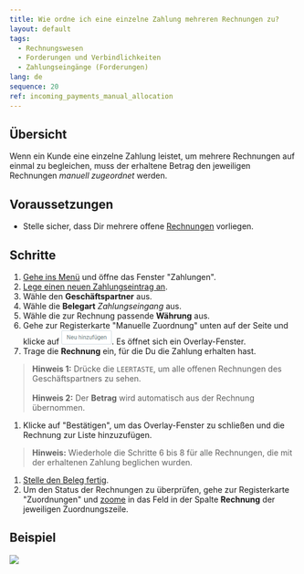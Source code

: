 ```yaml
---
title: Wie ordne ich eine einzelne Zahlung mehreren Rechnungen zu?
layout: default
tags:
  - Rechnungswesen
  - Forderungen und Verbindlichkeiten
  - Zahlungseingänge (Forderungen)
lang: de
sequence: 20
ref: incoming_payments_manual_allocation
---
```


## Übersicht
Wenn ein Kunde eine einzelne Zahlung leistet, um mehrere Rechnungen auf einmal zu begleichen, muss der erhaltene Betrag den jeweiligen Rechnungen *manuell zugeordnet* werden.

## Voraussetzungen
- Stelle sicher, dass Dir mehrere offene [Rechnungen](Zu_Auftrag_Rechnung_erstellen) vorliegen.

## Schritte
1. [Gehe ins Menü](Menu) und öffne das Fenster "Zahlungen".
1. [Lege einen neuen Zahlungseintrag an](Neuer_Datensatz_Fenster_Webui).
1. Wähle den **Geschäftspartner** aus.
1. Wähle die **Belegart** *Zahlungseingang* aus.
1. Wähle die zur Rechnung passende **Währung** aus.
1. Gehe zur Registerkarte "Manuelle Zuordnung" unten auf der Seite und klicke auf ![](assets/Neu_hinzufuegen_Button.png). Es öffnet sich ein Overlay-Fenster.
1. Trage die **Rechnung** ein, für die Du die Zahlung erhalten hast.
 >**Hinweis 1:** Drücke die `LEERTASTE`, um alle offenen Rechnungen des Geschäftspartners zu sehen.<br><br>
 >**Hinweis 2:** Der **Betrag** wird automatisch aus der Rechnung übernommen.

1. Klicke auf "Bestätigen", um das Overlay-Fenster zu schließen und die Rechnung zur Liste hinzuzufügen.
 >**Hinweis:** Wiederhole die Schritte 6 bis 8 für alle Rechnungen, die mit der erhaltenen Zahlung beglichen wurden.

1. [Stelle den Beleg fertig](BelegverarbeitungFertigstellen).
1. Um den Status der Rechnungen zu überprüfen, gehe zur Registerkarte "Zuordnungen" und [zoome](Zoomen_in_Tabellenfeld) in das Feld in der Spalte **Rechnung** der jeweiligen Zuordnungszeile.

## Beispiel
![](assets/Zahlungseingaenge_manuelle_Zuordnung.gif)
